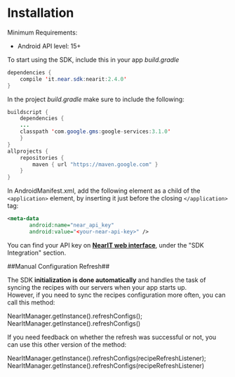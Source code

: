 # Installation #

Minimum Requirements:
- Android API level: 15+

To start using the SDK, include this in your app *build.gradle*

```java
dependencies {
    compile 'it.near.sdk:nearit:2.4.0'
}
```

In the project *build.gradle* make sure to include the following:
```java
buildscript {
    dependencies {
    ...
    classpath 'com.google.gms:google-services:3.1.0'
    }
}
allprojects {
    repositories {
        maven { url "https://maven.google.com" }
    }
}
```

In AndroidManifest.xml, add the following element as a child of the `<application>` element, by inserting it just before the closing `</application>` tag:

```xml
<meta-data
       android:name="near_api_key"
       android:value="<your-near-api-key>" />
```

You can find your API key on <a href="https://go.nearit.com/" target="_blank">**NearIT web interface**</a>, under the "SDK Integration" section.


##Manual Configuration Refresh##

The SDK **initialization is done automatically** and handles the task of syncing the recipes with our servers when your app starts up.
<br>However, if you need to sync the recipes configuration more often, you can call this method:

<div class="code-java">
NearItManager.getInstance().refreshConfigs();
</div>
<div class="code-kotlin">
NearItManager.getInstance().refreshConfigs()
</div>

If you need feedback on whether the refresh was successful or not, you can use this other version of the method:

<div class="code-java">
NearItManager.getInstance().refreshConfigs(recipeRefreshListener);
</div>
<div class="code-kotlin">
NearItManager.getInstance().refreshConfigs(recipeRefreshListener)
</div>
